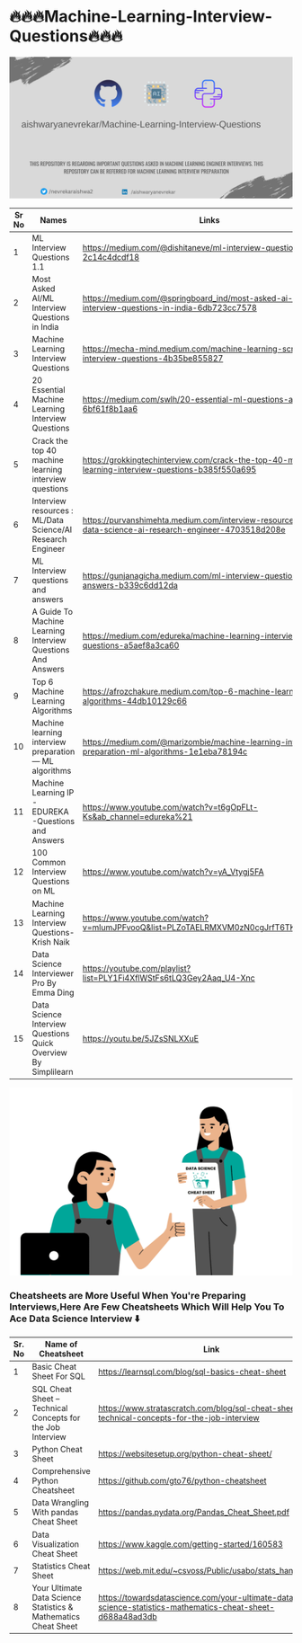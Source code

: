 # 🔥🔥🔥Machine-Learning-Interview-Questions🔥🔥🔥

![alt text](aishwarya.jpg)


| Sr No | Names                                                         | Links                                                                  |
| ----- | ------------------------------------------------------------ | --------------------------------------------------------------------- |
| 1     | ML Interview Questions 1.1                                   |https://medium.com/@dishitaneve/ml-interview-questions-1-1-2c14c4dcdf18|
| 2     | Most Asked AI/ML Interview Questions in India                |https://medium.com/@springboard_ind/most-asked-ai-ml-interview-questions-in-india-6db723cc7578|
| 3     | Machine Learning Interview Questions                         |https://mecha-mind.medium.com/machine-learning-screening-interview-questions-4b35be855827|
| 4     |20 Essential Machine Learning Interview Questions             |https://medium.com/swlh/20-essential-ml-questions-answered-6bf61f8b1aa6|
| 5     |Crack the top 40 machine learning interview questions         |https://grokkingtechinterview.com/crack-the-top-40-machine-learning-interview-questions-b385f550a695|
| 6     |Interview resources : ML/Data Science/AI Research Engineer    |https://purvanshimehta.medium.com/interview-resources-ml-data-science-ai-research-engineer-4703518d208e|
| 7     |ML Interview questions and answers                            | https://gunjanagicha.medium.com/ml-interview-questions-and-answers-b339c6dd12da|
| 8     |A Guide To Machine Learning Interview Questions And Answers   |https://medium.com/edureka/machine-learning-interview-questions-a5aef8a3ca60    |
| 9     | Top 6 Machine Learning Algorithms                            |https://afrozchakure.medium.com/top-6-machine-learning-algorithms-44db10129c66  |
| 10    |Machine learning interview preparation — ML algorithms        |https://medium.com/@marizombie/machine-learning-interview-preparation-ml-algorithms-1e1eba78194c|
| 11    |Machine Learning IP - EDUREKA -Questions and Answers          |https://www.youtube.com/watch?v=t6gOpFLt-Ks&ab_channel=edureka%21               |
| 12    |100 Common Interview Questions on ML                          |https://www.youtube.com/watch?v=yA_Vtygj5FA                                     |
| 13    |Machine Learning Interview Questions-Krish Naik               |https://www.youtube.com/watch?v=mlumJPFvooQ&list=PLZoTAELRMXVM0zN0cgJrfT6TK2ypCpQdY|
| 14    |Data Science Interviewer Pro By Emma Ding                     | https://youtube.com/playlist?list=PLY1Fi4XflWStFs6tLQ3Gey2Aaq_U4-Xnc|
| 15    |Data Science Interview Questions Quick Overview By Simplilearn | https://youtu.be/5JZsSNLXXuE|


![alt text](cheat_sheets_data_science_interviews_1.png)

### Cheatsheets are More Useful When You're Preparing Interviews,Here Are Few Cheatsheets Which Will Help You To Ace Data Science Interview ⬇️


| Sr. No | Name of Cheatsheet                                                         | Link                                                                  |
| ----- | ------------------------------------------------------------ | --------------------------------------------------------------------- |
|1| Basic Cheat Sheet For SQL|https://learnsql.com/blog/sql-basics-cheat-sheet|
|2| SQL Cheat Sheet – Technical Concepts for the Job Interview |https://www.stratascratch.com/blog/sql-cheat-sheet-technical-concepts-for-the-job-interview|
|3| Python Cheat Sheet |https://websitesetup.org/python-cheat-sheet/|
|4| Comprehensive Python Cheatsheet |https://github.com/gto76/python-cheatsheet|
|5| Data Wrangling With pandas Cheat Sheet |https://pandas.pydata.org/Pandas_Cheat_Sheet.pdf|
|6|Data Visualization Cheat Sheet |https://www.kaggle.com/getting-started/160583|
|7|Statistics Cheat Sheet|https://web.mit.edu/~csvoss/Public/usabo/stats_handout.pdf|
|8|Your Ultimate Data Science Statistics & Mathematics Cheat Sheet|https://towardsdatascience.com/your-ultimate-data-science-statistics-mathematics-cheat-sheet-d688a48ad3db|
